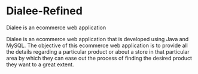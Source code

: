 # Dialee-Refined
Dialee is an ecommerce web application

Dialee is an ecommerce web application that is developed using Java and MySQL. The objective 
of this ecommerce web application is to provide all the details regarding a particular product or 
about a store in that particular area by which they can ease out the process of finding the desired 
product they want to a great extent.
